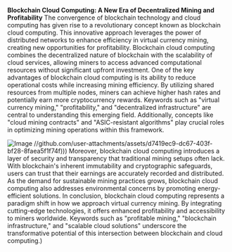 **Blockchain Cloud Computing: A New Era of Decentralized Mining and Profitability**
The convergence of blockchain technology and cloud computing has given rise to a revolutionary concept known as blockchain cloud computing. This innovative approach leverages the power of distributed networks to enhance efficiency in virtual currency mining, creating new opportunities for profitability. Blockchain cloud computing combines the decentralized nature of blockchain with the scalability of cloud services, allowing miners to access advanced computational resources without significant upfront investment.
One of the key advantages of blockchain cloud computing is its ability to reduce operational costs while increasing mining efficiency. By utilizing shared resources from multiple nodes, miners can achieve higher hash rates and potentially earn more cryptocurrency rewards. Keywords such as "virtual currency mining," "profitability," and "decentralized infrastructure" are central to understanding this emerging field. Additionally, concepts like "cloud mining contracts" and "ASIC-resistant algorithms" play crucial roles in optimizing mining operations within this framework.

![Image](https://github.com/user-attachments/assets/d7419ec9-dc67-403f-bf28-8faea5f1f74f)
 //github.com/user-attachments/assets/d7419ec9-dc67-403f-bf28-8faea5f1f74f)))
Moreover, blockchain cloud computing introduces a layer of security and transparency that traditional mining setups often lack. With blockchain's inherent immutability and cryptographic safeguards, users can trust that their earnings are accurately recorded and distributed. As the demand for sustainable mining practices grows, blockchain cloud computing also addresses environmental concerns by promoting energy-efficient solutions.
In conclusion, blockchain cloud computing represents a paradigm shift in how we approach virtual currency mining. By integrating cutting-edge technologies, it offers enhanced profitability and accessibility to miners worldwide. Keywords such as "profitable mining," "blockchain infrastructure," and "scalable cloud solutions" underscore the transformative potential of this intersection between blockchain and cloud computing.)
